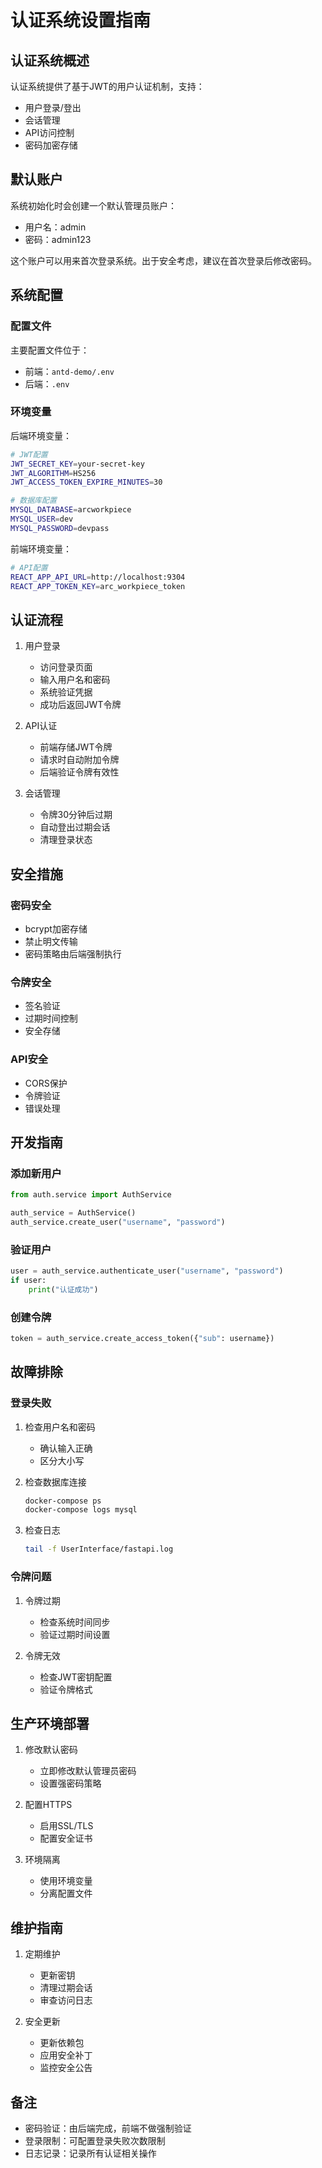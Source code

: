 # 认证系统设置指南

## 认证系统概述

认证系统提供了基于JWT的用户认证机制，支持：
- 用户登录/登出
- 会话管理
- API访问控制
- 密码加密存储

## 默认账户

系统初始化时会创建一个默认管理员账户：
- 用户名：admin
- 密码：admin123

这个账户可以用来首次登录系统。出于安全考虑，建议在首次登录后修改密码。

## 系统配置

### 配置文件

主要配置文件位于：
- 前端：`antd-demo/.env`
- 后端：`.env`

### 环境变量

后端环境变量：
```bash
# JWT配置
JWT_SECRET_KEY=your-secret-key
JWT_ALGORITHM=HS256
JWT_ACCESS_TOKEN_EXPIRE_MINUTES=30

# 数据库配置
MYSQL_DATABASE=arcworkpiece
MYSQL_USER=dev
MYSQL_PASSWORD=devpass
```

前端环境变量：
```bash
# API配置
REACT_APP_API_URL=http://localhost:9304
REACT_APP_TOKEN_KEY=arc_workpiece_token
```

## 认证流程

1. 用户登录
   - 访问登录页面
   - 输入用户名和密码
   - 系统验证凭据
   - 成功后返回JWT令牌

2. API认证
   - 前端存储JWT令牌
   - 请求时自动附加令牌
   - 后端验证令牌有效性

3. 会话管理
   - 令牌30分钟后过期
   - 自动登出过期会话
   - 清理登录状态

## 安全措施

### 密码安全
- bcrypt加密存储
- 禁止明文传输
- 密码策略由后端强制执行

### 令牌安全
- 签名验证
- 过期时间控制
- 安全存储

### API安全
- CORS保护
- 令牌验证
- 错误处理

## 开发指南

### 添加新用户
```python
from auth.service import AuthService

auth_service = AuthService()
auth_service.create_user("username", "password")
```

### 验证用户
```python
user = auth_service.authenticate_user("username", "password")
if user:
    print("认证成功")
```

### 创建令牌
```python
token = auth_service.create_access_token({"sub": username})
```

## 故障排除

### 登录失败

1. 检查用户名和密码
   - 确认输入正确
   - 区分大小写

2. 检查数据库连接
   ```bash
   docker-compose ps
   docker-compose logs mysql
   ```

3. 检查日志
   ```bash
   tail -f UserInterface/fastapi.log
   ```

### 令牌问题

1. 令牌过期
   - 检查系统时间同步
   - 验证过期时间设置

2. 令牌无效
   - 检查JWT密钥配置
   - 验证令牌格式

## 生产环境部署

1. 修改默认密码
   - 立即修改默认管理员密码
   - 设置强密码策略

2. 配置HTTPS
   - 启用SSL/TLS
   - 配置安全证书

3. 环境隔离
   - 使用环境变量
   - 分离配置文件

## 维护指南

1. 定期维护
   - 更新密钥
   - 清理过期会话
   - 审查访问日志

2. 安全更新
   - 更新依赖包
   - 应用安全补丁
   - 监控安全公告

## 备注

- 密码验证：由后端完成，前端不做强制验证
- 登录限制：可配置登录失败次数限制
- 日志记录：记录所有认证相关操作
